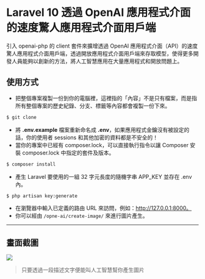 # Laravel 10 透過 OpenAI 應用程式介面的速度驚人應用程式介面用戶端

引入 openai-php 的 client 套件來擴增透過 OpenAI 應用程式介面（API）的速度驚人應用程式介面用戶端，透過開放應用程式介面用戶端來存取模型，使得更多開發人員能夠以創新的方法，將人工智慧應用在大量應用程式和開放問題上。

## 使用方式
- 把整個專案複製一份到你的電腦裡，這裡指的「內容」不是只有檔案，而是指所有整個專案的歷史紀錄、分支、標籤等內容都會複製一份下來。
```sh
$ git clone
```
- 將 __.env.example__ 檔案重新命名成 __.env__，如果應用程式金鑰沒有被設定的話，你的使用者 sessions 和其他加密的資料都是不安全的！
- 當你的專案中已經有 composer.lock，可以直接執行指令以讓 Composer 安裝 composer.lock 中指定的套件及版本。
```sh
$ composer install
```
- 產⽣ Laravel 要使用的一組 32 字元長度的隨機字串 APP_KEY 並存在 .env 內。
```sh
$ php artisan key:generate
```
- 在瀏覽器中輸入已定義的路由 URL 來訪問，例如：http://127.0.0.1:8000。
- 你可以經由 `/opne-ai/create-image/` 來進行圖片產生。

----

## 畫面截圖
![](https://i.imgur.com/rVopnu2.png)
> 只要透過一段描述文字便能叫人工智慧幫你產生圖片